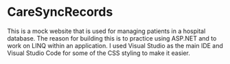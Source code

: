 # CareSyncRecords
This is a mock website that is used for managing patients in a hospital database. The reason for building this is to practice using ASP.NET and to work on LINQ within an application. I used Visual Studio as the main IDE and Visual Studio Code for some of the CSS styling to make it easier.
